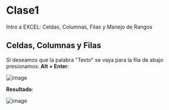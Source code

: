 # Clase1
Intro a EXCEL: Celdas, Columnas, Filas y Manejo de Rangos

## Celdas, Columnas y Filas
Si deseamos que la palabra "Texto" se vaya para la fila de abajo presionamos: **Alt + Enter**:

![image](https://github.com/SergioABS-EXCEL/Clase1/assets/154264004/7192cfab-6439-469f-b561-8498d8dd6ecb)

**Resultado**:

![image](https://github.com/SergioABS-EXCEL/Clase1/assets/154264004/d562cb65-9500-4b5d-a6af-82c2878846b1)

